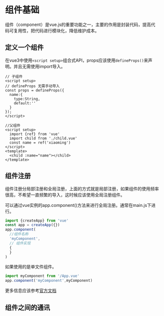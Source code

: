 # 组件基础
  组件（component）是vue.js的重要功能之一，主要的作用是封装代码，提高代码可复用性，把代码进行模块化，降低维护成本。
  
## 定义一个组件
在vue3中使用`<script setup>`组合式API，props应该使用`defineProps()`来声明。并且无需使用import导入。
```vue
// 子组件
<script setup>
// defineProps 无需手动导入
const props = defineProps({
  name:{
    type:String,
    default:''
  }
});
</script>
```
```vue 
//父组件
<script setup>
  import {ref} from 'vue'
  import child from './child.vue'
  const name = ref('xiaoming')
</script>
<template>
  <child :name="name"></child>
</template>
```
## 组件注册
  组件注册分局部注册和全局注册，上面的方式就是局部注册，如果组件的使用频率很高，不希望一直频繁的导入，这时候应该使用全局注册组件。

  可以通过vue实例的app.component()方法来进行全局注册。通常在main.js下进行。
  ```js
  import {createApp} from 'vue'
  const app = createApp({})
  app.component(
    //组件名称
    'myComponent',
    // 组件实现
    {
    }
  )
  ```
  如果使用的是单文件组件。

  ```js 
  import myComponent from '/App.vue'
  app.component('myComponent',myComponent)
  ```
  更多信息应该参考[官方文档](https://cn.vuejs.org/guide/components/registration.html#global-registration)
## 组件之间的通讯




